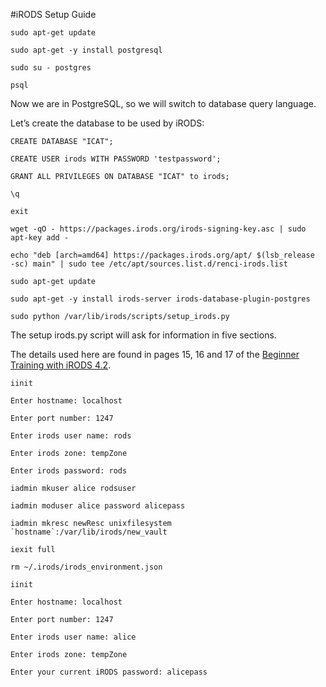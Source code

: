 #iRODS Setup Guide

```
sudo apt-get update

sudo apt-get -y install postgresql

sudo su - postgres

psql

```

Now we are in PostgreSQL, so we will switch to database query language.

Let’s create the database to be used by iRODS:

```
CREATE DATABASE "ICAT";

CREATE USER irods WITH PASSWORD 'testpassword';

GRANT ALL PRIVILEGES ON DATABASE "ICAT" to irods;

\q

exit

wget -qO - https://packages.irods.org/irods-signing-key.asc | sudo
apt-key add -

echo "deb [arch=amd64] https://packages.irods.org/apt/ $(lsb_release
-sc) main" | sudo tee /etc/apt/sources.list.d/renci-irods.list

sudo apt-get update

sudo apt-get -y install irods-server irods-database-plugin-postgres

sudo python /var/lib/irods/scripts/setup_irods.py

```

The setup irods.py script will ask for information in five sections.

The details used here are found in pages 15, 16 and 17 of the [Beginner Training with iRODS 4.2](irods_beginner_training_2018.pdf).

```
iinit

Enter hostname: localhost

Enter port number: 1247

Enter irods user name: rods

Enter irods zone: tempZone

Enter irods password: rods

iadmin mkuser alice rodsuser

iadmin moduser alice password alicepass

iadmin mkresc newResc unixfilesystem
`hostname`:/var/lib/irods/new_vault

iexit full

rm ~/.irods/irods_environment.json

iinit

Enter hostname: localhost

Enter port number: 1247

Enter irods user name: alice

Enter irods zone: tempZone

Enter your current iRODS password: alicepass

```

